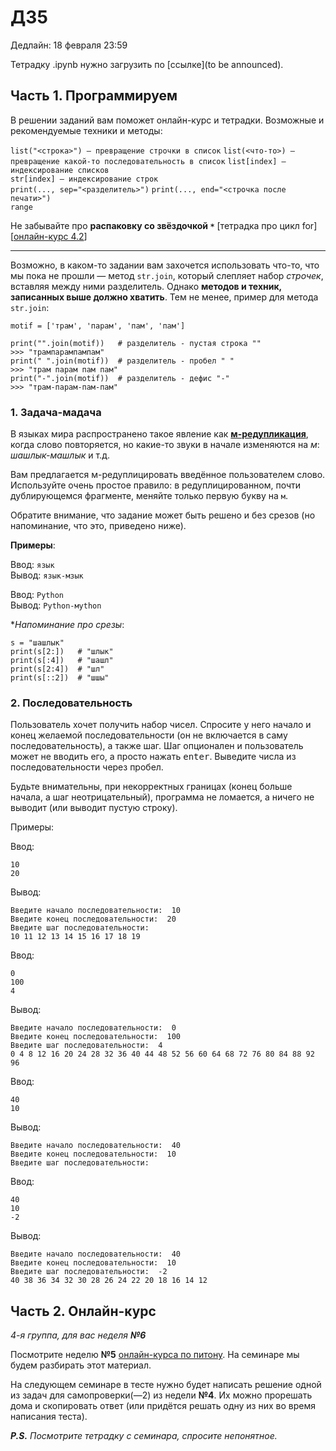 # ДЗ5

Дедлайн: 18 февраля 23:59

Тетрадку .ipynb нужно загрузить по [ссылке](to be announced). 

## Часть 1. Программируем

В решении заданий вам поможет онлайн-курс и тетрадки. Возможные и рекомендуемые техники и методы:

`list("<строка>") — превращение строчки в список`
`list(<что-то>) — превращение какой-то последовательность в список`
`list[index] — индексирование списков`  
`str[index] — индексирование строк`  
`print(..., sep="<разделитель>")`
`print(..., end="<строчка после печати>")`  
`range`

Не забывайте про **распаковку со звёздочкой `*`** [тетрадка про цикл for] [[онлайн-курс 4.2](<https://edu.hse.ru/pluginfile.php/1795894/mod_resource/content/3/4.2 Работа со списками и кортежами.html>)]

----

Возможно, в каком-то задании вам захочется использовать что-то, что мы пока не прошли &mdash; метод `str.join`, который слепляет набор *строчек*, вставляя между ними разделитель. Однако **методов и техник, записанных выше должно хватить**. Тем не менее, пример для метода `str.join`:

    motif = ['трам', 'парам', 'пам', 'пам']

    print("".join(motif))   # разделитель - пустая строка ""
    >>> "трампарампампам"
    print(" ".join(motif))  # разделитель - пробел " "
    >>> "трам парам пам пам"
    print("-".join(motif))  # разделитель - дефис "-"
    >>> "трам-парам-пам-пам"
    


### 1. Задача-мадача

В языках мира распространено такое явление как **[м-редупликация](https://www.academia.edu/49152515/M_reduplication_an_Areal_Study_BA_Thesis_HSE_University_)**, когда слово повторяется, но какие-то звуки в начале изменяются на *м*: *шашлык-машлык* и т.д.

Вам предлагается м-редуплицировать введённое пользователем слово. Используйте очень простое правило: в редуплицированном, почти дублирующемся фрагменте, меняйте только первую букву на `м`. 

Обратите внимание, что задание может быть решено и без срезов (но напоминание, что это, приведено ниже).

**Примеры**:

Ввод: `язык`  
Вывод: `язык-мзык`

Ввод: `Python`  
Вывод: `Python-мython`



**Напоминание про срезы*:

```
s = "шашлык"
print(s[2:])   # "шлык"
print(s[:4])   # "шашл"
print(s[2:4])  # "шл"
print(s[::2])  # "шшы"
```

### 2. Последовательность


Пользователь хочет получить набор чисел. Спросите у него начало и конец желаемой последовательности (он не включается в саму последовательность), а также шаг. Шаг опционален и пользователь может не вводить его, а просто нажать <kbd>enter</kbd>.
Выведите числа из последовательности через пробел.

Будьте внимательны, при некорректных границах (конец больше начала, а шаг неотрицательный), программа не ломается, а ничего не выводит (или выводит пустую строку).


Примеры:


Ввод:

```
10
20

```

Вывод:

    Введите начало последовательности:  10
    Введите конец последовательности:  20
    Введите шаг последовательности: 
    10 11 12 13 14 15 16 17 18 19


Ввод:
```
0
100
4
```
    

Вывод:

    Введите начало последовательности:  0
    Введите конец последовательности:  100
    Введите шаг последовательности:  4
    0 4 8 12 16 20 24 28 32 36 40 44 48 52 56 60 64 68 72 76 80 84 88 92 96


Ввод:

```
40
10

```


Вывод:

    Введите начало последовательности:  40
    Введите конец последовательности:  10
    Введите шаг последовательности:  

Ввод:

```
40
10
-2
```


Вывод:

    Введите начало последовательности:  40
    Введите конец последовательности:  10
    Введите шаг последовательности:  -2
    40 38 36 34 32 30 28 26 24 22 20 18 16 14 12


## Часть 2. Онлайн-курс
_4-я группа, для вас неделя **№6**_

Посмотрите неделю **№5** [онлайн-курса по питону](https://edu.hse.ru/course/view.php?id=133389). На семинаре мы будем разбирать этот материал.

На следующем семинаре в тесте нужно будет написать решение одной из задач для самопроверки(—2) из недели **№4**. Их можно прорешать дома и скопировать ответ (или придётся решать одну из них во время написания теста).

***P.S.** Посмотрите тетрадку с семинара, спросите непонятное.* 